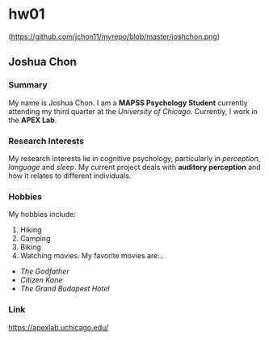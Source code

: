 # hw01

(https://github.com/jchon11/myrepo/blob/master/joshchon.png)
## Joshua Chon

### Summary
My name is Joshua Chon. I am a **MAPSS Psychology Student** currently attending my third quarter at the *University of Chicago*. Currently, I work in the **APEX Lab**.

### Research Interests
My research interests lie in cognitive psychology, particularly in *perception*, *language* and *sleep*. My current project deals with **auditory perception** and how it relates to different individuals. 

### Hobbies
My hobbies include:
1. Hiking
2. Camping
3. Biking
4. Watching movies. My favorite movies are...
  * *The Godfather*
  * *Citizen Kane*
  * *The Grand Budapest Hotel*
  
### Link
https://apexlab.uchicago.edu/